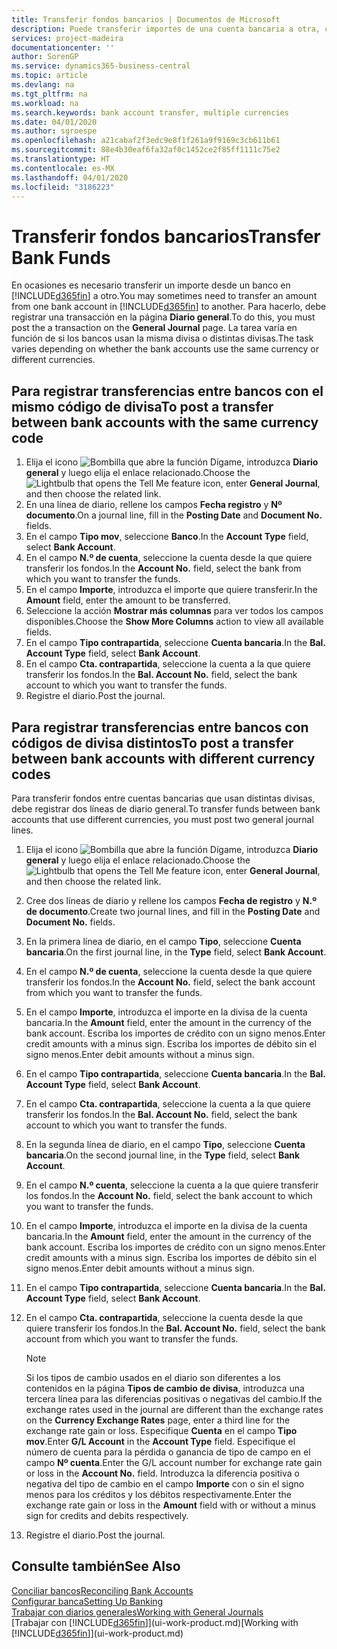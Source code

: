 ```yaml
---
title: Transferir fondos bancarios | Documentos de Microsoft
description: Puede transferir importes de una cuenta bancaria a otra, con divisas distintas, registrando la transacción en el diario general.
services: project-madeira
documentationcenter: ''
author: SorenGP
ms.service: dynamics365-business-central
ms.topic: article
ms.devlang: na
ms.tgt_pltfrm: na
ms.workload: na
ms.search.keywords: bank account transfer, multiple currencies
ms.date: 04/01/2020
ms.author: sgroespe
ms.openlocfilehash: a21cabaf2f3edc9e8f1f261a9f9169c3cb611b61
ms.sourcegitcommit: 88e4b30eaf6fa32af0c1452ce2f85ff1111c75e2
ms.translationtype: HT
ms.contentlocale: es-MX
ms.lasthandoff: 04/01/2020
ms.locfileid: "3186223"
---
```

# <a name="transfer-bank-funds"></a><span data-ttu-id="9c11e-103">Transferir fondos bancarios</span><span class="sxs-lookup"><span data-stu-id="9c11e-103">Transfer Bank Funds</span></span>
<span data-ttu-id="9c11e-104">En ocasiones es necesario transferir un importe desde un banco en [!INCLUDE[d365fin](includes/d365fin_md.md)] a otro.</span><span class="sxs-lookup"><span data-stu-id="9c11e-104">You may sometimes need to transfer an amount from one bank account in [!INCLUDE[d365fin](includes/d365fin_md.md)] to another.</span></span> <span data-ttu-id="9c11e-105">Para hacerlo, debe registrar una transacción en la página **Diario general**.</span><span class="sxs-lookup"><span data-stu-id="9c11e-105">To do this, you must post the a transaction on the **General Journal** page.</span></span> <span data-ttu-id="9c11e-106">La tarea varía en función de si los bancos usan la misma divisa o distintas divisas.</span><span class="sxs-lookup"><span data-stu-id="9c11e-106">The task varies depending on whether the bank accounts use the same currency or different currencies.</span></span>

## <a name="to-post-a-transfer-between-bank-accounts-with-the-same-currency-code"></a><span data-ttu-id="9c11e-107">Para registrar transferencias entre bancos con el mismo código de divisa</span><span class="sxs-lookup"><span data-stu-id="9c11e-107">To post a transfer between bank accounts with the same currency code</span></span>
1. <span data-ttu-id="9c11e-108">Elija el icono ![Bombilla que abre la función Dígame](media/ui-search/search_small.png "Dígame qué desea hacer"), introduzca **Diario general** y luego elija el enlace relacionado.</span><span class="sxs-lookup"><span data-stu-id="9c11e-108">Choose the ![Lightbulb that opens the Tell Me feature](media/ui-search/search_small.png "Tell me what you want to do") icon, enter **General Journal**, and then choose the related link.</span></span>
2. <span data-ttu-id="9c11e-109">En una línea de diario, rellene los campos **Fecha registro** y **Nº documento**.</span><span class="sxs-lookup"><span data-stu-id="9c11e-109">On a journal line, fill in the **Posting Date** and **Document No.** fields.</span></span>
3. <span data-ttu-id="9c11e-110">En el campo **Tipo mov**, seleccione **Banco**.</span><span class="sxs-lookup"><span data-stu-id="9c11e-110">In the **Account Type** field, select **Bank Account**.</span></span>
4. <span data-ttu-id="9c11e-111">En el campo **N.º de cuenta**, seleccione la cuenta desde la que quiere transferir los fondos.</span><span class="sxs-lookup"><span data-stu-id="9c11e-111">In the **Account No.** field, select the bank from which you want to transfer the funds.</span></span>
5. <span data-ttu-id="9c11e-112">En el campo **Importe**, introduzca el importe que quiere transferir.</span><span class="sxs-lookup"><span data-stu-id="9c11e-112">In the **Amount** field, enter the amount to be transferred.</span></span>
6. <span data-ttu-id="9c11e-113">Seleccione la acción **Mostrar más columnas** para ver todos los campos disponibles.</span><span class="sxs-lookup"><span data-stu-id="9c11e-113">Choose the **Show More Columns** action to view all available fields.</span></span>
7. <span data-ttu-id="9c11e-114">En el campo **Tipo contrapartida**, seleccione **Cuenta bancaria**.</span><span class="sxs-lookup"><span data-stu-id="9c11e-114">In the **Bal. Account Type** field, select **Bank Account**.</span></span>
8. <span data-ttu-id="9c11e-115">En el campo **Cta. contrapartida**, seleccione la cuenta a la que quiere transferir los fondos.</span><span class="sxs-lookup"><span data-stu-id="9c11e-115">In the **Bal. Account No.** field, select the bank account to which you want to transfer the funds.</span></span>
9. <span data-ttu-id="9c11e-116">Registre el diario.</span><span class="sxs-lookup"><span data-stu-id="9c11e-116">Post the journal.</span></span>

## <a name="to-post-a-transfer-between-bank-accounts-with-different-currency-codes"></a><span data-ttu-id="9c11e-117">Para registrar transferencias entre bancos con códigos de divisa distintos</span><span class="sxs-lookup"><span data-stu-id="9c11e-117">To post a transfer between bank accounts with different currency codes</span></span>
<span data-ttu-id="9c11e-118">Para transferir fondos entre cuentas bancarias que usan distintas divisas, debe registrar dos líneas de diario general.</span><span class="sxs-lookup"><span data-stu-id="9c11e-118">To transfer funds between bank accounts that use different currencies, you must post two general journal lines.</span></span>

1. <span data-ttu-id="9c11e-119">Elija el icono ![Bombilla que abre la función Dígame](media/ui-search/search_small.png "Dígame qué desea hacer"), introduzca **Diario general** y luego elija el enlace relacionado.</span><span class="sxs-lookup"><span data-stu-id="9c11e-119">Choose the ![Lightbulb that opens the Tell Me feature](media/ui-search/search_small.png "Tell me what you want to do") icon, enter **General Journal**, and then choose the related link.</span></span>
2. <span data-ttu-id="9c11e-120">Cree dos líneas de diario y rellene los campos **Fecha de registro** y **N.º de documento**.</span><span class="sxs-lookup"><span data-stu-id="9c11e-120">Create two journal lines, and fill in the **Posting Date** and **Document No.** fields.</span></span>
3. <span data-ttu-id="9c11e-121">En la primera línea de diario, en el campo **Tipo**, seleccione **Cuenta bancaria**.</span><span class="sxs-lookup"><span data-stu-id="9c11e-121">On the first journal line, in the **Type** field, select **Bank Account**.</span></span>
4. <span data-ttu-id="9c11e-122">En el campo **N.º de cuenta**, seleccione la cuenta desde la que quiere transferir los fondos.</span><span class="sxs-lookup"><span data-stu-id="9c11e-122">In the **Account No.** field, select the bank account from which you want to transfer the funds.</span></span>
5. <span data-ttu-id="9c11e-123">En el campo **Importe**, introduzca el importe en la divisa de la cuenta bancaria.</span><span class="sxs-lookup"><span data-stu-id="9c11e-123">In the **Amount** field, enter the amount in the currency of the bank account.</span></span> <span data-ttu-id="9c11e-124">Escriba los importes de crédito con un signo menos.</span><span class="sxs-lookup"><span data-stu-id="9c11e-124">Enter credit amounts with a minus sign.</span></span> <span data-ttu-id="9c11e-125">Escriba los importes de débito sin el signo menos.</span><span class="sxs-lookup"><span data-stu-id="9c11e-125">Enter debit amounts without a minus sign.</span></span>
6. <span data-ttu-id="9c11e-126">En el campo **Tipo contrapartida**, seleccione **Cuenta bancaria**.</span><span class="sxs-lookup"><span data-stu-id="9c11e-126">In the **Bal. Account Type** field, select **Bank Account**.</span></span>
7. <span data-ttu-id="9c11e-127">En el campo **Cta. contrapartida**, seleccione la cuenta a la que quiere transferir los fondos.</span><span class="sxs-lookup"><span data-stu-id="9c11e-127">In the **Bal. Account No.** field, select the bank account to which you want to transfer the funds.</span></span>
8. <span data-ttu-id="9c11e-128">En la segunda línea de diario, en el campo **Tipo**, seleccione **Cuenta bancaria**.</span><span class="sxs-lookup"><span data-stu-id="9c11e-128">On the second journal line, in the **Type** field, select **Bank Account**.</span></span>
9. <span data-ttu-id="9c11e-129">En el campo **N.º cuenta**, seleccione la cuenta a la que quiere transferir los fondos.</span><span class="sxs-lookup"><span data-stu-id="9c11e-129">In the **Account No.** field, select the bank account to which you want to transfer the funds.</span></span>
10. <span data-ttu-id="9c11e-130">En el campo **Importe**, introduzca el importe en la divisa de la cuenta bancaria.</span><span class="sxs-lookup"><span data-stu-id="9c11e-130">In the **Amount** field, enter the amount in the currency of the bank account.</span></span> <span data-ttu-id="9c11e-131">Escriba los importes de crédito con un signo menos.</span><span class="sxs-lookup"><span data-stu-id="9c11e-131">Enter credit amounts with a minus sign.</span></span> <span data-ttu-id="9c11e-132">Escriba los importes de débito sin el signo menos.</span><span class="sxs-lookup"><span data-stu-id="9c11e-132">Enter debit amounts without a minus sign.</span></span>
11. <span data-ttu-id="9c11e-133">En el campo **Tipo contrapartida**, seleccione **Cuenta bancaria**.</span><span class="sxs-lookup"><span data-stu-id="9c11e-133">In the **Bal. Account Type** field, select **Bank Account**.</span></span>  
12. <span data-ttu-id="9c11e-134">En el campo **Cta. contrapartida**, seleccione la cuenta desde la que quiere transferir los fondos.</span><span class="sxs-lookup"><span data-stu-id="9c11e-134">In the **Bal. Account No.** field, select the bank account from which you want to transfer the funds.</span></span>

    > [!NOTE]  
    > <span data-ttu-id="9c11e-135">Si los tipos de cambio usados en el diario son diferentes a los contenidos en la página **Tipos de cambio de divisa**, introduzca una tercera línea para las diferencias positivas o negativas del cambio.</span><span class="sxs-lookup"><span data-stu-id="9c11e-135">If the exchange rates used in the journal are different than the exchange rates on the **Currency Exchange Rates** page, enter a third line for the exchange rate gain or loss.</span></span> <span data-ttu-id="9c11e-136">Especifique **Cuenta** en el campo **Tipo mov**.</span><span class="sxs-lookup"><span data-stu-id="9c11e-136">Enter **G/L Account** in the **Account Type** field.</span></span> <span data-ttu-id="9c11e-137">Especifique el número de cuenta para la pérdida o ganancia de tipo de campo en el campo **Nº cuenta**.</span><span class="sxs-lookup"><span data-stu-id="9c11e-137">Enter the G/L account number for exchange rate gain or loss in the **Account No.** field.</span></span> <span data-ttu-id="9c11e-138">Introduzca la diferencia positiva o negativa del tipo de cambio en el campo **Importe** con o sin el signo menos para los créditos y los débitos respectivamente.</span><span class="sxs-lookup"><span data-stu-id="9c11e-138">Enter the exchange rate gain or loss in the **Amount** field with or without a minus sign for credits and debits respectively.</span></span>
13. <span data-ttu-id="9c11e-139">Registre el diario.</span><span class="sxs-lookup"><span data-stu-id="9c11e-139">Post the journal.</span></span>

## <a name="see-also"></a><span data-ttu-id="9c11e-140">Consulte también</span><span class="sxs-lookup"><span data-stu-id="9c11e-140">See Also</span></span>
[<span data-ttu-id="9c11e-141">Conciliar bancos</span><span class="sxs-lookup"><span data-stu-id="9c11e-141">Reconciling Bank Accounts</span></span>](bank-manage-bank-accounts.md)  
[<span data-ttu-id="9c11e-142">Configurar banca</span><span class="sxs-lookup"><span data-stu-id="9c11e-142">Setting Up Banking</span></span>](bank-setup-banking.md)  
[<span data-ttu-id="9c11e-143">Trabajar con diarios generales</span><span class="sxs-lookup"><span data-stu-id="9c11e-143">Working with General Journals</span></span>](ui-work-general-journals.md)  
<span data-ttu-id="9c11e-144">[Trabajar con [!INCLUDE[d365fin](includes/d365fin_md.md)]](ui-work-product.md)</span><span class="sxs-lookup"><span data-stu-id="9c11e-144">[Working with [!INCLUDE[d365fin](includes/d365fin_md.md)]](ui-work-product.md)</span></span>
